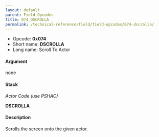 ```yaml
---
layout: default
parent: Field Opcodes
title: 074_DSCROLLA
permalink: /technical-reference/field/field-opcodes/074-dscrolla/
---
```


-   Opcode: **0x074**
-   Short name: **DSCROLLA**
-   Long name: Scroll To Actor

#### Argument

none

#### Stack

  
*Actor Code (use PSHAC)*

**DSCROLLA**

#### Description

Scrolls the screen onto the given actor.
